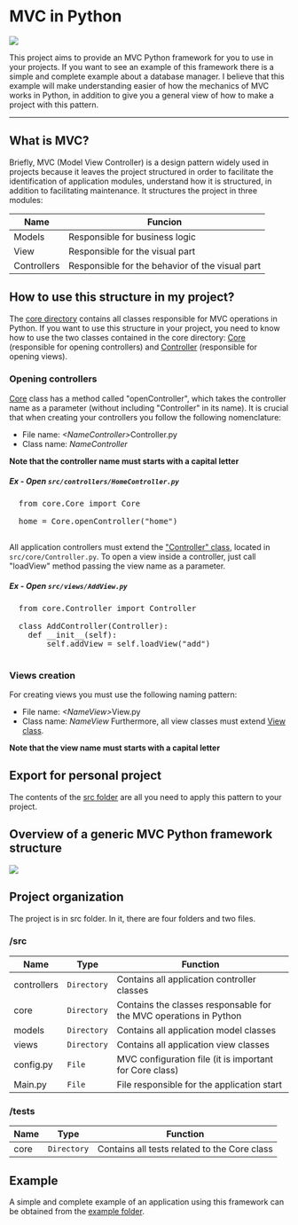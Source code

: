 # MVC in Python
![](https://github.com/williamniemiec/MVC-in-Python/blob/master/media/logo/mvc-in-python_logo.jpg?raw=true)

This project aims to provide an MVC Python framework for you to use in your projects. If you want to see an example of this framework there is a simple and complete example about a database manager. I believe that this example will make understanding easier of how the mechanics of MVC works in Python, in addition to give you a general view of how to make a project with this pattern.

<hr />

## What is MVC?
Briefly, MVC (Model View Controller) is a design pattern widely used in projects because it leaves the project structured in order to facilitate the identification of application modules, understand how it is structured, in addition to facilitating maintenance. It structures the project in three modules:

|Name| Funcion
|------- | -------------- 
|Models | Responsible for business logic
|View | Responsible for the visual part
|Controllers | Responsible for the behavior of the visual part


## How to use this structure in my project?
The [core directory](https://github.com/williamniemiec/MVC-in-Python/blob/master/src/core) contains all classes responsible for MVC operations in Python. If you want to use this structure in your project, you need to know how to use the two classes contained in the core directory: [Core](https://github.com/williamniemiec/MVC-in-Python/blob/master/src/core/Core.py) (responsible for opening controllers) and [Controller](https://github.com/williamniemiec/MVC-in-Python/blob/master/src/core/Controller.py) (responsible for opening views).

### Opening controllers
[Core](https://github.com/williamniemiec/MVC-in-Python/blob/master/src/core/Core.py) class has a method called "openController", which takes the controller name as a parameter (without including "Controller" in its name). It is crucial that when creating your controllers you follow the following nomenclature:
- File name: <i>&lt;NameController&gt;</i>Controller&#46;py
- Class name:  <i>NameController</i>

<b>Note that the controller name must starts with a capital letter</b>
##### Ex - Open <code>src/controllers/HomeController.py</code>
 <pre>
  from core.Core import Core
 
  home = Core.openController("home")
 </pre>

All application controllers must extend the ["Controller" class](https://github.com/williamniemiec/MVC-in-Python/blob/master/src/core/Controller.py), located in <code>src/core/Controller.py</code>. To open a view inside a controller, just call "loadView" method passing the view name as a parameter.

##### Ex - Open <code>src/views/AddView.py</code>
 <pre>
  from core.Controller import Controller
 
  class AddController(Controller):
    def __init__(self):
        self.addView = self.loadView("add")
 </pre>

### Views creation
For creating views you must use the following naming pattern:
- File name: <i>&lt;NameView&gt;</i>View&#46;py
- Class name:  <i>NameView</i>
Furthermore, all view classes must extend [View class](https://github.com/williamniemiec/MVC-in-Python/blob/master/src/views/View.py).

<b>Note that the view name must starts with a capital letter</b>

## Export for personal project
The contents of the [src folder](https://github.com/williamniemiec/MVC-in-Python/blob/master/src) are all you need to apply this pattern to your project.

## Overview of a generic MVC Python framework structure
![](https://github.com/williamniemiec/MVC-in-Python/blob/master/media/uml/uml.png)

## Project organization
The project is in src folder. In it, there are four folders and two files.

### /src
|Name| Type| Function
|------- | --- | ----
| controllers | `Directory`| Contains all application controller classes
| core | `Directory`| Contains the classes responsable for the MVC operations in Python
| models | `Directory`| Contains all application model classes
| views | `Directory`| Contains all application view classes
| config&#46;py | `File`| MVC configuration file (it is important for Core class)
| Main&#46;py | `File`| File responsible for the application start

### /tests
|Name| Type| Function
|------- | --- | ----
| core | `Directory`| Contains all tests related to the Core class


## Example
A simple and complete example of an application using this framework can be obtained from the [example folder](https://github.com/williamniemiec/MVC-in-Python/blob/master/example).
